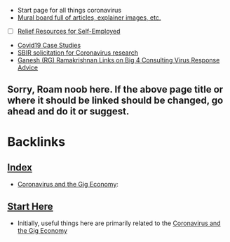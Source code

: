 - Start page for all things coronavirus
- [Mural board full of articles, explainer images, etc.](https://app.mural.co/t/postobject8111/m/postobject8111/1584038926644/4f3fd71989ff4c26541ff13ff53fb1dcd889602a)
- [ ] [Relief Resources for Self-Employed](<Relief Resources for Self-Employed.md>)
- [Covid19 Case Studies](<Covid19 Case Studies.md>)
- [SBIR solicitation for Coronavirus research](https://www.nsf.gov/pubs/2020/nsf20065/nsf20065.jsp)
- [Ganesh (RG) Ramakrishnan Links on Big 4 Consulting Virus Response Advice](<Ganesh (RG) Ramakrishnan Links on Big 4 Consulting Virus Response Advice.md>) 

Sorry, Roam noob here. If the above page title or where it should be linked should be changed, go ahead and do it or suggest.
- 

# Backlinks
## [Index](<Index.md>)
- [Coronavirus and the Gig Economy](<Coronavirus and the Gig Economy.md>):

## [Start Here](<Start Here.md>)
- Initially, useful things here are primarily related to the [Coronavirus and the Gig Economy](<Coronavirus and the Gig Economy.md>)

